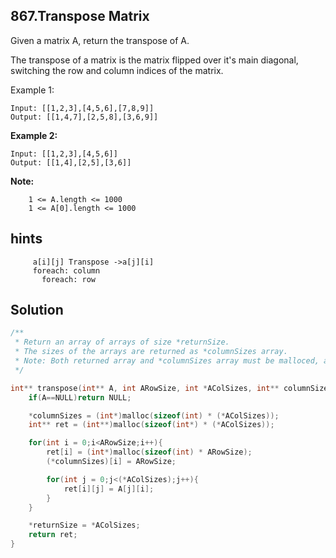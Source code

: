 ## 867.Transpose Matrix
Given a matrix A, return the transpose of A.

The transpose of a matrix is the matrix flipped over it's main diagonal, switching the row and column indices of the matrix.


Example 1:
```
Input: [[1,2,3],[4,5,6],[7,8,9]]
Output: [[1,4,7],[2,5,8],[3,6,9]]
```
**Example 2:**
```
Input: [[1,2,3],[4,5,6]]
Output: [[1,4],[2,5],[3,6]]
```

**Note:**
```
    1 <= A.length <= 1000
    1 <= A[0].length <= 1000
```

## hints
```
     a[i][j] Transpose ->a[j][i]
     foreach: column
       foreach: row
```
## Solution

``` c
/**
 * Return an array of arrays of size *returnSize.
 * The sizes of the arrays are returned as *columnSizes array.
 * Note: Both returned array and *columnSizes array must be malloced, assume caller calls free().
 */

int** transpose(int** A, int ARowSize, int *AColSizes, int** columnSizes, int* returnSize) {
    if(A==NULL)return NULL;

    *columnSizes = (int*)malloc(sizeof(int) * (*AColSizes));
    int** ret = (int**)malloc(sizeof(int*) * (*AColSizes));

    for(int i = 0;i<ARowSize;i++){
        ret[i] = (int*)malloc(sizeof(int) * ARowSize);
        (*columnSizes)[i] = ARowSize;

        for(int j = 0;j<(*AColSizes);j++){
            ret[i][j] = A[j][i];
        }
    }

    *returnSize = *AColSizes;
    return ret;
}

```